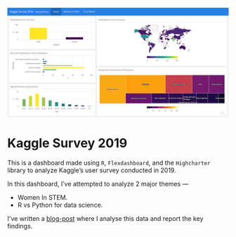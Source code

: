 ![Dashboard Home Page](https://raw.githubusercontent.com/theairbend3r/kaggle-survey-dashboard/master/screenshots/kaggle-survey-dashboard.png)

# Kaggle Survey 2019

This is a dashboard made using `R`, `Flexdashboard`, and the `Highcharter` library to analyze Kaggle’s user survey conducted in 2019.

In this dashboard, I’ve attempted to analyze 2 major themes —

* Women In STEM.
* R vs Python for data science.

I've written a [blog-post](https://towardsdatascience.com/kaggle-user-survey-2019-326e187ff207) where I analyse this data and report the key findings.



